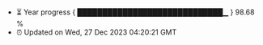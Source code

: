 - ⏳ Year progress { █████████████████████████████▁ } 98.68 %
- ⏰ Updated on Wed, 27 Dec 2023 04:20:21 GMT

